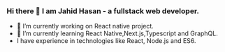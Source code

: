 ### Hi there 👋 I am Jahid Hasan - a fullstack web developer.


- 🔭 I’m currently working on React native project.
- 🌱 I’m currently learning React  Native,Next.js,Typescript and GraphQL.
- I have experience in technologies like React, Node.js and ES6.


